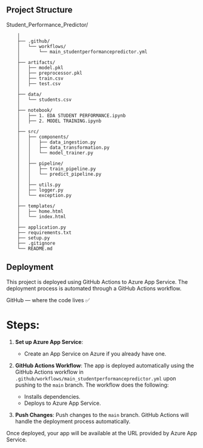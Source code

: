 ## Project Structure

Student_Performance_Predictor/

        │
        ├── .github/
        │   └── workflows/
        │       └── main_studentperformancepredictor.yml
        │
        ├── artifacts/
        │   ├── model.pkl
        │   ├── preprocessor.pkl
        │   ├── train.csv
        │   ├── test.csv
        │
        ├── data/
        │   └── students.csv
        │
        ├── notebook/
        │   ├── 1. EDA STUDENT PERFORMANCE.ipynb
        │   ├── 2. MODEL TRAINING.ipynb
        │
        ├── src/
        │   ├── components/
        │   │   ├── data_ingestion.py
        │   │   ├── data_transformation.py
        │   │   └── model_trainer.py
        │   │
        │   ├── pipeline/
        │   │   ├── train_pipeline.py
        │   │   └── predict_pipeline.py
        │   │
        │   ├── utils.py
        │   ├── logger.py
        │   └── exception.py
        │
        ├── templates/
        │   ├── home.html
        │   └── index.html
        │
        ├── application.py
        ├── requirements.txt
        ├── setup.py
        ├── .gitignore
        └── README.md




## Deployment

This project is deployed using GitHub Actions to Azure App Service. The deployment process is automated through a GitHub Actions workflow.


GitHub — where the code lives ✅


# Steps:

1. **Set up Azure App Service**:
   - Create an App Service on Azure if you already have one.


2. **GitHub Actions Workflow**:
   The app is deployed automatically using the GitHub Actions workflow in `.github/workflows/main_studentperformancepredictor.yml` upon pushing to the `main` branch. The workflow does the following:
   - Installs dependencies.
   - Deploys to Azure App Service.

4. **Push Changes**:
   Push changes to the `main` branch. GitHub Actions will handle the deployment process automatically.

Once deployed, your app will be available at the URL provided by Azure App Service.

